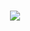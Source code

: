 <h1 align="center">
  <a href="https://github.com/SokWith/SokWith">
  <img src="https://readme-typing-svg.herokuapp.com/?font=Calibri&color=%23259076&size=28&lines=Hello+%F0%9F%91%8B%2C+I%27m+SokWith">
    </a>  
</h1> 
